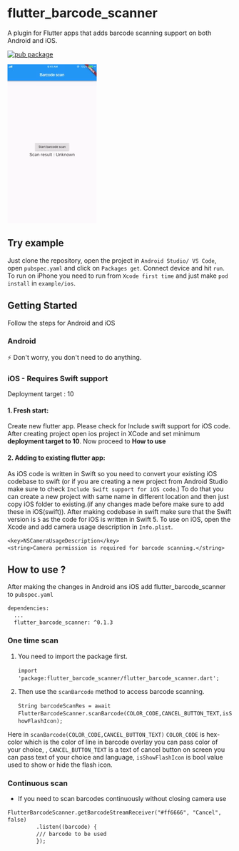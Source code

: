 # flutter_barcode_scanner

A plugin for Flutter apps that adds barcode scanning support on both Android and iOS.

[![pub package](https://img.shields.io/pub/v/flutter_barcode_scanner.svg)](https://pub.dartlang.org/packages/flutter_barcode_scanner)

![Demo gif](https://github.com/AmolGangadhare/MyProfileRepo/blob/master/flutter_barcode_scanning_demo.gif "Demo")


## Try example
Just clone the repository, open the project in `Android Studio/ VS Code`, open `pubspec.yaml` and click on `Packages get`.
Connect device and hit `run`. To run on iPhone you need to run from `Xcode first time` and just make `pod install` in `example/ios`.

## Getting Started 
Follow the steps for Android and iOS

### Android

:zap:  Don't worry, you don't need to do anything.

### iOS - Requires Swift support

Deployment target : 10

#### 1. Fresh start: 
Create new flutter app. Please check for Include swift support for iOS code. After creating project open ios project in XCode and set minimum **deployment target to 10**. Now proceed to **How to use**
    
#### 2. Adding to existing flutter app: 
As iOS code is written in Swift so you need to convert your existing iOS codebase to swift (or if you are creating a new project from Android Studio make sure to check `Include Swift support for iOS code`.) 
To do that you can create a new project with same name in different location and then just copy iOS folder to existing.(if any changes made before make sure to add these in iOS(swift)).
After making codebase in swift make sure that the Swift version is `5` as the code for iOS is written in Swift 5. 
To use on iOS, open the Xcode and add camera usage description in `Info.plist`. 

```
<key>NSCameraUsageDescription</key>
<string>Camera permission is required for barcode scanning.</string>
```

## How to use ?

After making the changes in Android ans iOS add flutter_barcode_scanner to `pubspec.yaml`
    
    dependencies:
      ...
      flutter_barcode_scanner: ^0.1.3

### One time scan
1. You need to import the package first.

    `import 'package:flutter_barcode_scanner/flutter_barcode_scanner.dart';`
    
2. Then use the `scanBarcode` method to access barcode scanning.
    
    `String barcodeScanRes = await FlutterBarcodeScanner.scanBarcode(COLOR_CODE,CANCEL_BUTTON_TEXT,isShowFlashIcon);`

Here in `scanBarcode(COLOR_CODE,CANCEL_BUTTON_TEXT)` 
`COLOR_CODE` is hex-color which is the color of line in barcode overlay you can pass color of your choice, 
, `CANCEL_BUTTON_TEXT` is a text of cancel button on screen you can pass text of your choice and language,
`isShowFlashIcon` is bool value used to show or hide the flash icon.

### Continuous scan
* If you need to scan barcodes continuously without closing camera use

```
FlutterBarcodeScanner.getBarcodeStreamReceiver("#ff6666", "Cancel", false)
         .listen((barcode) { 
         /// barcode to be used
         });
```